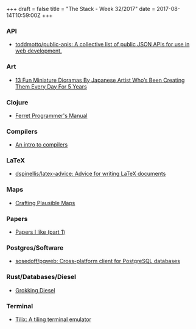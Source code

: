 +++
draft = false
title = "The Stack - Week 32/2017"
date = 2017-08-14T10:59:00Z
+++



### API

 - [toddmotto/public-apis: A collective list of public JSON APIs for use in web development.][Toddmottopublicapisacollectivelistofpublicjsonapisforuseinwebdevelopment]

[Toddmottopublicapisacollectivelistofpublicjsonapisforuseinwebdevelopment]: https://github.com/toddmotto/public-apis



### Art

 - [13 Fun Miniature Dioramas By Japanese Artist Who’s Been Creating Them Every Day For 5 Years][13funminiaturedioramasbyjapaneseartistwhosbeencreatingthemeverydayfor5years]

[13funminiaturedioramasbyjapaneseartistwhosbeencreatingthemeverydayfor5years]: http://themindcircle.com/food-dioramas-miniature-calendar-tanaka-tatsuya/



### Clojure

 - [Ferret Programmer's Manual][Ferretprogrammersmanual]

[Ferretprogrammersmanual]: http://ferret-lang.org/



### Compilers

 - [An intro to compilers][Nicoleorchardcomp]

[Nicoleorchardcomp]: https://nicoleorchard.com/blog/compilers



### LaTeX

 - [dspinellis/latex-advice: Advice for writing LaTeX documents][Dspinellislatexadviceadviceforwritinglatexdocuments]

[Dspinellislatexadviceadviceforwritinglatexdocuments]: https://github.com/dspinellis/latex-advice



### Maps

 - [Crafting Plausible Maps][Craftingplausiblemapsmythcreants]

[Craftingplausiblemapsmythcreants]: https://mythcreants.com/blog/crafting-plausible-maps/



### Papers

 - [Papers I like (part 1)][Papersilikepart1therygblog]

[Papersilikepart1therygblog]: https://fgiesen.wordpress.com/2017/08/12/papers-i-like-part-1/



### Postgres/Software

 - [sosedoff/pgweb: Cross-platform client for PostgreSQL databases][Sosedoffpgwebcrossplatformclientforpostgresqldatabases]

[Sosedoffpgwebcrossplatformclientforpostgresqldatabases]: https://github.com/sosedoff/pgweb



### Rust/Databases/Diesel

 - [Grokking Diesel][Grokkingdieselhackernoon]

[Grokkingdieselhackernoon]: https://hackernoon.com/grokking-diesel-652cb8886a63



### Terminal

 - [Tilix: A tiling terminal emulator][Tilixatilingterminalemulator]

[Tilixatilingterminalemulator]: https://gnunn1.github.io/tilix-web/



